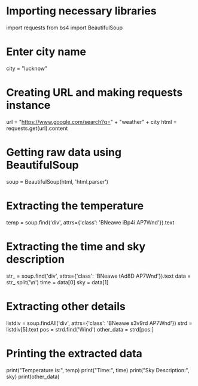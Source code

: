 # Importing necessary libraries
import requests
from bs4 import BeautifulSoup

# Enter city name
city = "lucknow"

# Creating URL and making requests instance
url = "https://www.google.com/search?q=" + "weather" + city
html = requests.get(url).content

# Getting raw data using BeautifulSoup
soup = BeautifulSoup(html, 'html.parser')

# Extracting the temperature
temp = soup.find('div', attrs={'class': 'BNeawe iBp4i AP7Wnd'}).text

# Extracting the time and sky description
str_ = soup.find('div', attrs={'class': 'BNeawe tAd8D AP7Wnd'}).text
data = str_.split('\n')
time = data[0]
sky = data[1]

# Extracting other details
listdiv = soup.findAll('div', attrs={'class': 'BNeawe s3v9rd AP7Wnd'})
strd = listdiv[5].text
pos = strd.find('Wind')
other_data = strd[pos:]

# Printing the extracted data
print("Temperature is:", temp)
print("Time:", time)
print("Sky Description:", sky)
print(other_data)
